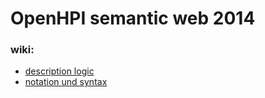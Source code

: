 # OpenHPI semantic web 2014

### wiki:
* [description logic](https://github.com/JKatzwinkel/hpi-notes/wiki/Description-Logic)
* [notation und syntax](https://github.com/JKatzwinkel/hpi-notes/wiki/Notations)
